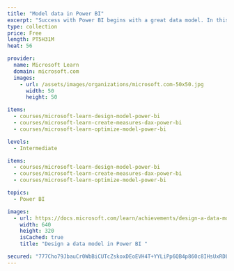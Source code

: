 ```yaml
---
title: "Model data in Power BI"
excerpt: "Success with Power BI begins with a great data model. In this module, you will learn how to design a data model that is intuitive, high-performing, and simple to maintain. You will learn about using DAX language to create measures. Those measures will help you create a wide variety of analytic solutions. Additionally, you’ll learn how to improve performance with your Power Query data retrieval tasks."
type: collection
price: Free
length: PT5H31M
heat: 56

provider:
  name: Microsoft Learn
  domain: microsoft.com
  images:
    - url: /assets/images/organizations/microsoft.com-50x50.jpg
      width: 50
      height: 50

items:
  - courses/microsoft-learn-design-model-power-bi
  - courses/microsoft-learn-create-measures-dax-power-bi
  - courses/microsoft-learn-optimize-model-power-bi

levels:
  - Intermediate

items:
  - courses/microsoft-learn-design-model-power-bi
  - courses/microsoft-learn-create-measures-dax-power-bi
  - courses/microsoft-learn-optimize-model-power-bi

topics:
  - Power BI

images:
  - url: https://docs.microsoft.com/learn/achievements/design-a-data-model-in-power-bi-social.png
    width: 640
    height: 320
    isCached: true
    title: "Design a data model in Power BI "

secured: "777Cho79JbauCr0WbBiCUTcZskoxDEoEVH4T+YYLiPp6QB4p860c8IHsUxRDLIoKRyJt1kB9+fmTEDl2DcG3aBDIGwg71GamsSuO9e3n+6CwgCdjgc5Yv697Bp3VN86ynlvQSVNtJGdvgzkgdh9X7cH0hiI3PJrCTwkvFkCrEHFExkHbppKiwxE0Of46TALHSfn/4PeAXPTVmq3wt4qdDkKaWocgYOF+LTf+lxD4CCW2+UbPXgUSZnketn77aU1rediFsH4a8srEj18elwGs9cYxHuxL3oIhjT7gSIJklz5TweUCraGN3/MDHE3x5FJRmYYTtuDsYuUwW88jU7PHxg==;2eozlQAtD0M3zQvM9PEH6g=="
---
```


